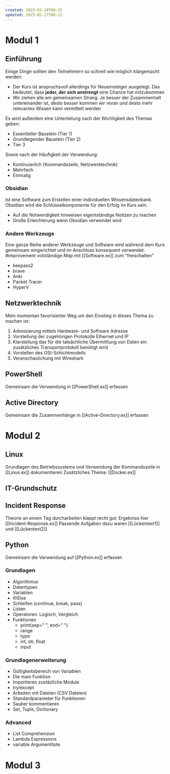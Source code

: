 ```yaml
---
created: 2025-01-28T08:15
updated: 2025-02-17T08:22
---
```

# Modul 1
## Einführung
Einige Dinge sollten den Teilnehmern so schnell wie möglich klargemacht werden: 

* Der Kurs ist anspruchsvoll allerdings für Neueinsteiger ausgelegt. Das bedeutet, dass **jeder, der sich anstrengt** eine Chance hat mitzukommen
* Wir ziehen alle am gemeinsamen Strang. Je besser der Zusammenhalt untereinander ist, desto besser kommen wir voran und desto mehr relevantes Wissen kann vermittelt werden

Es wird außerdem eine Unterteilung nach der Wichtigkeit des Themas geben:

* Essentieller Baustein (Tier 1)
* Grundlegender Baustein (Tier 2)
* Tier 3

Sowie nach der Häufigkeit der Verwendung:

* Kontinuierlich (Kommandozeile, Netzwerktechnik)
* Mehrfach
* Einmalig

### Obsidian
Ist eine Software zum Erstellen einer individuellen Wissensdatenbank. Obsidian wird die Schlüsselkomponente für den Erfolg im Kurs sein.

* Auf die Notwendigkeit hinweisen eigentständige Notizen zu machen
* Große Erleichterung wenn Obsidian verwendet wird
### Andere Werkzeuge
Eine ganze Reihe anderer Werkzeuge und Software wird während dem Kurs gemeinsam eingerichtet und im Anschluss konsequent verwendet. 
#improvement vollständige _Map_ mit [[Software.ex]] zum "freischalten"

* keepass2
* brave
* Anki
* Packet Tracer
* HyperV

## Netzwerktechnik
Mein momentan favorisierter Weg um den Einstieg in dieses Thema zu machen ist: 

1. Adressierung mittels Hardware- und Software Adresse
2. Vorstellung der zugehörigen Protokolle Ethernet und IP
3. Klarstellung das für die tatsächliche Übermittlung von Daten ein zusätzliches Transportprotokoll benötigt wird
4. Vorstellen des OSI-Schichtmodells
5. Veranschaulichung mit Wireshark

## PowerShell
Gemeinsam die Verwendung in [[PowerShell.ex]] erfassen

## Active Directory
Gemeinsam die Zusammenhänge in [[Active-Directory.ex]] erfassen

# Modul 2
## Linux
Grundlagen des Betriebssystems und Verwendung der Kommandozeile in [[Linux.ex]] dokumentieren
Zusätzliches Thema: [[Docker.ex]]

## IT-Grundschutz

## Incident Response
Theorie an einem Tag durcharbeiten klappt recht gut: Ergebniss hier [[Incident-Response.ex]]
Passende Aufgaben dazu waren [[Lückentext1]] und [[Lückentext2]]

## Python
Gemeinsam die Verwendung auf [[Python.ex]] erfassen
### Grundlagen
* Algorithmus 
* Datentypen
* Variablen
* If/Else
* Schleifen (continue, break, pass)
* Listen
* Operatoren: Logisch, Vergleich
* Funktionen
	* print(sep=" ", end=" ")
	* range
	* type
	* int, str, float
	* input
### Grundlagenerweiterung
* Gültigkeitsbereich von Variablen
* Die main Funktion
* Importieren zustäzliche Module
* try/except
* Arbeiten mit Dateien (CSV Dateien)
* Standardparameter für Funktionen
* Sauber kommentieren
* Set, Tuple, Dictionary
### Advanced
* List Comprehension
* Lambda Expressions
* variable Argumentliste



# Modul 3